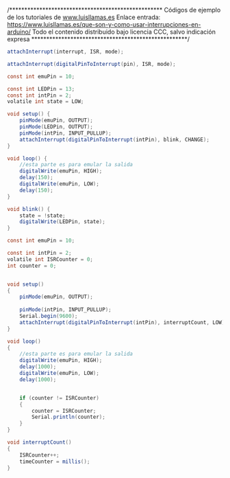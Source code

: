 /***************************************************
Códigos de ejemplo de los tutoriales de www.luisllamas.es
Enlace entrada: https://www.luisllamas.es/que-son-y-como-usar-interrupciones-en-arduino/
Todo el contenido distribuido bajo licencia CCC, salvo indicación expresa
****************************************************/

```csharp
attachInterrupt(interrupt, ISR, mode);
```

```csharp
attachInterrupt(digitalPinToInterrupt(pin), ISR, mode);
```

```csharp
const int emuPin = 10;

const int LEDPin = 13;
const int intPin = 2;
volatile int state = LOW;

void setup() {
	pinMode(emuPin, OUTPUT);
	pinMode(LEDPin, OUTPUT);
	pinMode(intPin, INPUT_PULLUP);
	attachInterrupt(digitalPinToInterrupt(intPin), blink, CHANGE);
}

void loop() {
	//esta parte es para emular la salida
	digitalWrite(emuPin, HIGH);
	delay(150);
	digitalWrite(emuPin, LOW);
	delay(150);
}

void blink() {
	state = !state;
	digitalWrite(LEDPin, state);
}
```

```csharp
const int emuPin = 10;

const int intPin = 2;
volatile int ISRCounter = 0;
int counter = 0;


void setup()
{
	pinMode(emuPin, OUTPUT);
	
	pinMode(intPin, INPUT_PULLUP);
	Serial.begin(9600);
	attachInterrupt(digitalPinToInterrupt(intPin), interruptCount, LOW);
}

void loop()
{
	//esta parte es para emular la salida
	digitalWrite(emuPin, HIGH);
	delay(1000);
	digitalWrite(emuPin, LOW);
	delay(1000);


	if (counter != ISRCounter)
	{
		counter = ISRCounter;
		Serial.println(counter);
	}
}

void interruptCount()
{
	ISRCounter++;
	timeCounter = millis();
}
```